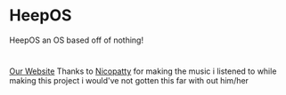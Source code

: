 # HeepOS
HeepOS an OS based off of nothing!
#
[Our Website](https://introduction-to-heepos.heeptek.repl.co/)
Thanks to [Nicopatty](https://open.spotify.com/artist/3XvcSIeFlzkRTVGjGchOd3)
for making the music i listened to while making this project i would've not gotten this far with out him/her